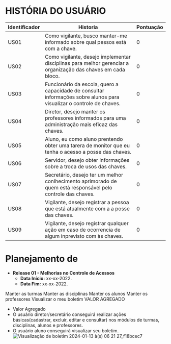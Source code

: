 # HISTÓRIA DO USUÁRIO
| Identificador | Historia | Pontuação
| --- | --- | --- | 
| US01 | Como vigilante, busco manter-me informado sobre qual pessos está com a chave. | 0
| US02 | Como vigilante, desejo implementar disciplinas para melhor gerenciar a organização das chaves em cada bloco. | 0
| US03 | Funcionário da escola, quero a capacidade de consultar informações sobre alunos para visualizar o controle de chaves. | 0
| US04 | Diretor, desejo manter os professores informados para uma administração mais eficaz das chaves. | 0
| US05 | Aluno, eu como aluno prentendo obter uma tarera de monitor que eu tenha o acesso a posse das chaves. | 0
| US06 | Servidor, desejo obter informações sobre a troca de usos das chaves. | 0
| US07 | Secretário, desejo ter um melhor conlhecimento aprimorado de quem está responsável pelo controle das chaves. | 0
| US08 | Vigilante, desejo registrar a pessoa que está atualmente com a a posse das chaves. | 0
| US09 | Vigilante, desejo registrar qualquer ação em caso de ocorrencia de algum inprevisto com às chaves. | 0

# Planejamento de 

* **Release 01 - Melhorias no Controle de Acessos**
  * **Data Início:** xx-xx-2022.
  * **Data Fim:** xx-xx-2022.

Manter as turmas
Manter as disciplinas
Manter os alunos
Manter os professores
Visualizar o meu boletim
VALOR AGREGADO

* Valor Agregado
* O usuário diretor/secretário conseguirá realizar ações básicas(cadastrar, excluir, editar e consultar) nos módulos de turmas, disciplinas, alunos e professores.
* O usuário aluno conseguirá visualizar seu boletim.                                                                                                      
![Visualização de boletim 2024-01-13 à(s) 06 21 27_f18bcec7](https://github.com/FelipeXPZ/Projeto-aps/assets/144725344/0aaf44f8-33ac-4dfe-ad0c-49f577b0ce41)
